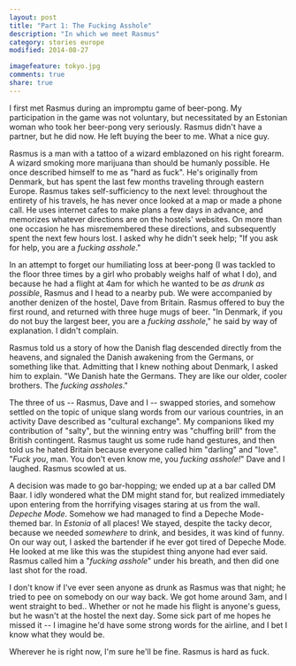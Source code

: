 ```yaml
---
layout: post
title: "Part 1: The Fucking Asshole"
description: "In which we meet Rasmus"
category: stories europe
modified: 2014-08-27

imagefeature: tokyo.jpg
comments: true
share: true
---
```


I first met Rasmus during an impromptu game of beer-pong. My participation in
the game was not voluntary, but necessitated by an Estonian woman who took her
beer-pong very seriously. Rasmus didn't have a partner, but he did now. He left
buying the beer to me. What a nice guy.

Rasmus is a man with a tattoo of a wizard emblazoned on his right forearm.
A wizard smoking more marijuana than should be humanly possible. He once
described himself to me as "hard as fuck". He's originally from Denmark, but has
spent the last few months traveling through eastern Europe. Rasmus takes
self-sufficiency to the next level: throughout the entirety of his travels, he
has never once looked at a map or made a phone call.  He uses internet cafes to
make plans a few days in advance, and memorizes whatever directions are on the
hostels' websites. On more than one occasion he has misremembered these
directions, and subsequently spent the next few hours lost. I asked why he
didn't seek help; "If you ask for help, you are a *fucking asshole*."

In an attempt to forget our humiliating loss at beer-pong (I was tackled to the
floor three times by a girl who probably weighs half of what I do), and because
he had a flight at 4am for which he wanted to be *as drunk as possible*, Rasmus
and I head to a nearby pub. We were accompanied by another denizen of the
hostel, Dave from Britain. Rasmus offered to buy the first round, and returned
with three huge mugs of beer. "In Denmark, if you do not buy the largest beer,
you are a *fucking asshole*," he said by way of explanation. I didn't complain.

Rasmus told us a story of how the Danish flag descended directly from the
heavens, and signaled the Danish awakening from the Germans, or something like
that. Admitting that I knew nothing about Denmark, I asked him to explain. "We
Danish hate the Germans. They are like our older, cooler brothers. The *fucking
assholes*."

The three of us -- Rasmus, Dave and I -- swapped stories, and somehow settled on
the topic of unique slang words from our various countries, in an activity Dave
described as "cultural exchange". My companions liked my contribution of
"salty", but the winning entry was "chuffing brill" from the British contingent.
Rasmus taught us some rude hand gestures, and then told us he hated Britain
because everyone called him "darling" and "love". "*Fuck you*, man. You don't
even know me, you *fucking asshole!*" Dave and I laughed. Rasmus scowled at us.

A decision was made to go bar-hopping; we ended up at a bar called DM Baar.
I idly wondered what the DM might stand for, but realized immediately upon
entering from the horrifying visages staring at us from the wall. *Depeche
Mode*. Somehow we had managed to find a Depeche Mode-themed bar. In *Estonia* of
all places! We stayed, despite the tacky decor, because we needed *somewhere* to
drink, and besides, it was kind of funny. On our way out, I asked the bartender
if he ever got tired of Depeche Mode. He looked at me like this was the
stupidest thing anyone had ever said. Rasmus called him a "*fucking asshole*"
under his breath, and then did one last shot for the road.

I don't know if I've ever seen anyone as drunk as Rasmus was that night; he
tried to pee on somebody on our way back. We got home around 3am, and I went
straight to bed.. Whether or not he made his flight is anyone's guess, but he
wasn't at the hostel the next day. Some sick part of me hopes he missed it --
I imagine he'd have some strong words for the airline, and I bet I know what
they would be.

Wherever he is right now, I'm sure he'll be fine. Rasmus is hard as fuck.

